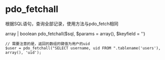 # pdo_fetchall
根据SQL语句，查询全部记录，使用方法与pdo_fetch相同

array | boolean pdo_fetchall($sql, $params = array(), $keyfield = '')
```
// 需要注意的是，返回的数组的键值为用户的uid
$user = pdo_fetchall("SELECT username, uid FROM ".tablename('users'), array(), 'uid');

```
